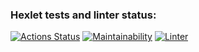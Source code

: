 ### Hexlet tests and linter status:
[![Actions Status](https://github.com/Skenzi/frontend-project-lvl2/workflows/hexlet-check/badge.svg)](https://github.com/Skenzi/frontend-project-lvl2/actions)
[![Maintainability](https://api.codeclimate.com/v1/badges/94069bd9f41759c651b7/maintainability)](https://codeclimate.com/github/Skenzi/frontend-project-lvl2/maintainability)
[![Linter](https://github.com/Skenzi/frontend-project-lvl2/workflows/linter/badge.svg)](https://github.com/Skenzi/frontend-project-lvl2/actions)
